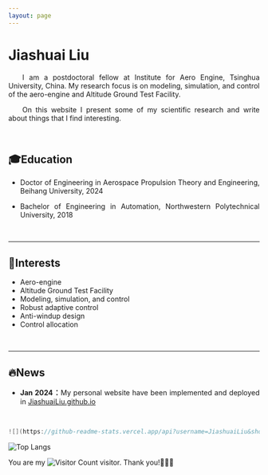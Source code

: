 ```yaml
---
layout: page
---
```


# Jiashuai Liu

<p style="text-align:justify; text-justify:inter-ideograph;"></p>

<p style="text-indent: 2em; text-align:justify; text-justify:inter-ideograph;">	I am a  postdoctoral fellow at Institute for Aero Engine, Tsinghua University, China. My research focus is on  modeling, simulation, and control of the aero-engine and Altitude Ground Test Facility.</p>

<p style="text-indent: 2em;text-align:justify; text-justify:inter-ideograph;">	On this website I present some of my scientific research and write about things that I find interesting.</p>

<br>

## 🎓Education

* <p style="text-align:justify; text-justify:inter-ideograph;"> Doctor of Engineering in Aerospace Propulsion Theory and Engineering, Beihang University, 2024</p> 

* <p style="text-align:justify; text-justify:inter-ideograph;">Bachelor of Engineering in Automation, Northwestern Polytechnical University, 2018</p>

<br>

---

## 💝Interests

- Aero-engine
- Altitude Ground Test Facility
- Modeling, simulation, and control
- Robust adaptive control
- Anti-windup design
- Control allocation

<br>

---

## 🔥News

- <p style="text-align:justify; text-justify:inter-ideograph;"><b>Jan 2024：</b>My personal website have been implemented and deployed in <a href="https://JiashuaiLiu.github.io">JiashuaiLiu.github.io<a>

<br>

```java
![](https://github-readme-stats.vercel.app/api?username=JiashuaiLiu&show_icons=true&theme=transparent)
```

![Top Langs](https://github-readme-stats.vercel.app/api/top-langs/?username=JiashuaiLiu&layout=compact&theme=tokyonight)

You are my  ![Visitor Count](https://profile-counter.glitch.me/JiashuaiLiu/count.svg) visitor. Thank you!🌟🌟🌟

